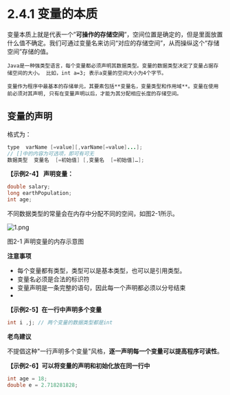 # 2.4.1 变量的本质

​		变量本质上就是代表一个”**可操作的存储空间**”，空间位置是确定的，但是里面放置什么值不确定。我们可通过变量名来访问“对应的存储空间”，从而操纵这个“存储空间”存储的值。

  	Java是一种强类型语言，每个变量都必须声明其数据类型。变量的数据类型决定了变量占据存储空间的大小。 比如，int a=3; 表示a变量的空间大小为4个字节。

   	变量作为程序中最基本的存储单元，其要素包括**变量名，变量类型和作用域**。变量在使用前必须对其声明, 只有在变量声明以后，才能为其分配相应长度的存储空间。

## 变量的声明

格式为：

```java
type  varName [=value][,varName[=value]...];
// []中的内容为可选项，即可有可无
数据类型  变量名  [=初始值] [,变量名  [=初始值]…];
```

**【示例2-4】 声明变量：**

```java
double salary;
long earthPopulation;
int age;
```

不同数据类型的常量会在内存中分配不同的空间，如图2-1所示。

![1.png](https://www.sxt.cn/360shop/Public/admin/UEditor/20170516/1494899385622782.png)

图2-1 声明变量的内存示意图



**注意事项**

- 每个变量都有类型，类型可以是基本类型，也可以是引用类型。
- 变量名必须是合法的标识符
- 变量声明是一条完整的语句，因此每一个声明都必须以分号结束
-

**【示例2-5】在一行中声明多个变量**

```java
int i ,j; // 两个变量的数据类型都是int
```



**老鸟建议**

​		不提倡这种"一行声明多个变量"风格，**逐一声明每一个变量可以提高程序可读性**。

**【示例2-6】可以将变量的声明和初始化放在同一行中**

```java
int age = 18;
double e = 2.718281828;
```
